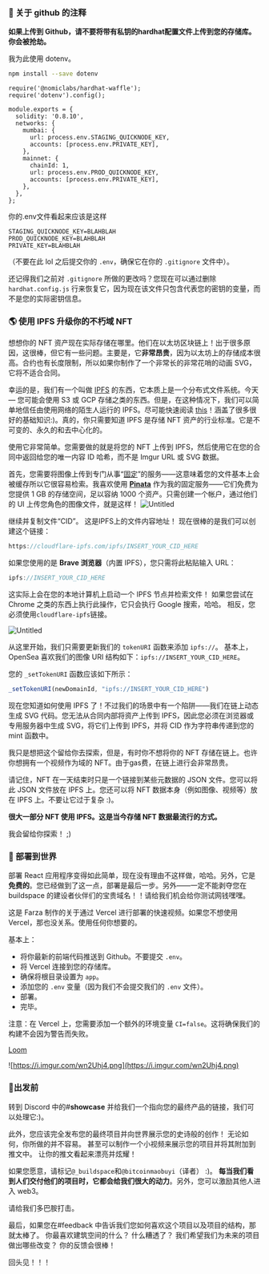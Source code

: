 
### 🙉 关于 github 的注释

**如果上传到 Github，请不要将带有私钥的hardhat配置文件上传到您的存储库。 你会被抢劫。**

我为此使用 dotenv。

```bash
npm install --save dotenv
```

```solidity
require('@nomiclabs/hardhat-waffle');
require('dotenv').config();

module.exports = {
  solidity: '0.8.10',
  networks: {
    mumbai: {
      url: process.env.STAGING_QUICKNODE_KEY,
      accounts: [process.env.PRIVATE_KEY],
    },
    mainnet: {
      chainId: 1,
      url: process.env.PROD_QUICKNODE_KEY,
      accounts: [process.env.PRIVATE_KEY],
    },
  },
};
```



你的.env文件看起来应该是这样

```
STAGING_QUICKNODE_KEY=BLAHBLAH
PROD_QUICKNODE_KEY=BLAHBLAH
PRIVATE_KEY=BLAHBLAH
```



（不要在此 lol 之后提交你的 `.env`，确保它在你的 `.gitignore` 文件中）。

还记得我们之前对 `.gitignore` 所做的更改吗？您现在可以通过删除`hardhat.config.js` 行来恢复它，因为现在该文件只包含代表您的密钥的变量，而不是您的实际密钥信息。

### 🌎 使用 IPFS 升级你的不朽域 NFT

想想你的 NFT 资产现在实际存储在哪里。他们在以太坊区块链上！出于很多原因，这很棒，但它有一些问题。主要是，它**非常昂贵**，因为以太坊上的存储成本很高。合约也有长度限制，所以如果你制作了一个非常长的非常花哨的动画 SVG，它将不适合合同。

幸运的是，我们有一个叫做 [IPFS](https://en.wikipedia.org/wiki/InterPlanetary_File_System) 的东西，它本质上是一个分布式文件系统。今天 — 您可能会使用 S3 或 GCP 存储之类的东西。但是，在这种情况下，我们可以简单地信任由使用网络的陌生人运行的 IPFS。尽可能快速阅读 [this](https://decrypt.co/resources/how-to-use-ipfs-the-backbone-of-web3)！涵盖了很多很好的基础知识:)。真的，你只需要知道 IPFS 是存储 NFT 资产的行业标准。它是不可变的、永久的和去中心化的。

使用它非常简单。您需要做的就是将您的 NFT 上传到 IPFS，然后使用它在您的合同中返回给您的唯一内容 ID 哈希，而不是 Imgur URL 或 SVG 数据。

首先，您需要将图像上传到专门从事“[固定](https://docs.ipfs.io/how-to/pin-files/)”的服务——这意味着您的文件基本上会被缓存所以它很容易检索。我喜欢使用 [**Pinata**](https://www.pinata.cloud/?utm_source=buildspace) 作为我的固定服务——它们免费为您提供 1 GB 的存储空间，足以容纳 1000 个资产。只需创建一个帐户，通过他们的 UI 上传您角色的图像文件，就是这样！
![Untitled](https://i.imgur.com/lTpmIIj.png)



继续并复制文件“CID”。 这是IPFS上的文件内容地址！ 现在很棒的是我们可以创建这个链接：
```javascript
https://cloudflare-ipfs.com/ipfs/INSERT_YOUR_CID_HERE
```



如果您使用的是 **Brave 浏览器**（内置 IPFS），您只需将此粘贴输入 URL：
```javascript
ipfs://INSERT_YOUR_CID_HERE
```


这实际上会在您的本地计算机上启动一个 IPFS 节点并检索文件！ 如果您尝试在 Chrome 之类的东西上执行此操作，它只会执行 Google 搜索，哈哈。 相反，您必须使用`cloudflare-ipfs`链接。

![Untitled](https://i.imgur.com/qaKTEgb.png)



从这里开始，我们只需要更新我们的 `tokenURI` 函数来添加 `ipfs://`。 基本上，OpenSea 喜欢我们的图像 URI 结构如下：`ipfs://INSERT_YOUR_CID_HERE`。

您的 `_setTokenURI` 函数应该如下所示：
```javascript
_setTokenURI(newDomainId, "ipfs://INSERT_YOUR_CID_HERE")
```



现在您知道如何使用 IPFS 了！不过我们的场景中有一个陷阱——我们在链上动态生成 SVG 代码。您无法从合同内部将资产上传到 IPFS，因此您必须在浏览器或专用服务器中生成 SVG，将它们上传到 IPFS，并将 CID 作为字符串传递到您的 mint 函数中。

我只是想把这个留给你去探索，但是，有时你不想将你的 NFT 存储在链上。也许你想拥有一个视频作为域的 NFT。由于gas费，在链上进行会非常昂贵。

请记住，NFT 在一天结束时只是一个链接到某些元数据的 JSON 文件。您可以将此 JSON 文件放在 IPFS 上。您还可以将 NFT 数据本身（例如图像、视频等）放在 IPFS 上。不要让它过于复杂 :)。

**很大一部分 NFT 使用 IPFS。这是当今存储 NFT 数据最流行的方式。**

我会留给你探索！ ;)

### 🚀 部署到世界

部署 React 应用程序变得如此简单，现在没有理由不这样做，哈哈。另外，它是**免费的**。您已经做到了这一点，部署是最后一步。另外——一定不能剥夺您在 buildspace 的建设者伙伴们的宝贵域名！！请给我们机会给你测试网钱嘿嘿。

这是 Farza 制作的关于通过 Vercel 进行部署的快速视频。如果您不想使用 Vercel，那也没关系。使用任何你想要的。

基本上：

- 将你最新的前端代码推送到 Github。不要提交 `.env`。
- 将 Vercel 连接到您的存储库。
- 确保将根目录设置为 `app`。
- 添加您的 `.env` 变量（因为我们不会提交我们的 `.env` 文件）。
- 部署。
- 完毕。

注意：在 Vercel 上，您需要添加一个额外的环境变量 `CI=false`。这将确保我们的构建不会因为警告而失败。

[Loom](https://www.loom.com/share/ce89a285b90a4b34ac358fce9ae7f92d)

![https://i.imgur.com/wn2Uhj4.png](https://i.imgur.com/wn2Uhj4.png)



### 🌈出发前

转到 Discord 中的#**showcase** 并给我们一个指向您的最终产品的链接，我们可以处理它:)。

此外，您应该完全发布您的最终项目并向世界展示您的史诗般的创作！ 无论如何，你所做的并不容易。 甚至可以制作一个小视频来展示您的项目并将其附加到推文中。 让你的推文看起来漂亮并炫耀！

如果您愿意，请标记`@_buildspace`和`@bitcoinmaobuyi`（译者） :)。 **每当我们看到人们交付他们的项目时，它都会给我们很大的动力**。另外，您可以激励其他人进入 web3。

请给我们多巴胺打击。

最后，如果您在#feedback 中告诉我们您如何喜欢这个项目以及项目的结构，那就太棒了。 你最喜欢建筑空间的什么？ 什么糟透了？ 我们希望我们为未来的项目做出哪些改变？ 你的反馈会很棒！

回头见！！！